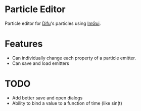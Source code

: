 # Particle Editor

Particle editor for [Difu](https://github.com/Tcholly/Difu)'s particles using [ImGui](https://github.com/ocornut/imgui).

# Features
- Can individually change each property of a particle emitter.
- Can save and load emitters


# TODO
- Add better save and open dialogs
- Ability to bind a value to a function of time (like sin(t)
